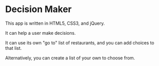 # Decision Maker

This app is written in HTML5, CSS3, and jQuery.

It can help a user make decisions.

It can use its own "go to" list of restaurants, and you can add choices to that list.

Alternatively, you can create a list of your own to choose from.
